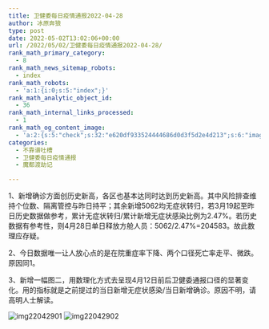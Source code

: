 ```yaml
---
title: 卫健委每日疫情通报2022-04-28
author: 冰原奔狼
type: post
date: 2022-05-02T13:02:06+00:00
url: /2022/05/02/卫健委每日疫情通报2022-04-28/
rank_math_primary_category:
  - 8
rank_math_news_sitemap_robots:
  - index
rank_math_robots:
  - 'a:1:{i:0;s:5:"index";}'
rank_math_analytic_object_id:
  - 36
rank_math_internal_links_processed:
  - 1
rank_math_og_content_image:
  - 'a:2:{s:5:"check";s:32:"e620df933524444686d0d3f5d2e4d213";s:6:"images";a:0:{}}'
categories:
  - 不靠谱吐槽
  - 卫健委每日疫情通报
  - 魔都渡劫记

---
```

1、新增确诊方面创历史新高，各区也基本达同时达到历史新高。其中风险排查维持个位数、隔离管控与昨日持平；其余新增5062均无症状转归，若3月19起至昨日历史数据做参考，累计无症状转归/累计新增无症状感染比例为2.47%。若历史数据有参考性，则4月28日单日释放方舱人员：5062/2.47%=204583。故此数理应存疑。

2、今日数据唯一让人放心点的是在院重症率下降、两个口径死亡率走平、微跌。原因同1。

3、新增一幅图二，用数理化方式去呈现4月12日前后卫健委通报口径的显著变化。用的指标就是之前提过的当日新增无症状感染/当日新增确诊。原因不明，请高明人士解读。

<img decoding="async" src="https://i0.wp.com/s2.loli.net/2022/05/02/thmCey1n6vZlT3s.jpg?w=640&#038;ssl=1" alt="img22042901" data-recalc-dims="1" />
<img decoding="async" src="https://i0.wp.com/s2.loli.net/2022/05/02/OBjTyVzoIfsDP3t.jpg?w=640&#038;ssl=1" alt="img22042902" data-recalc-dims="1" />
